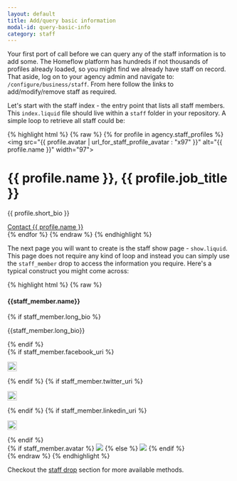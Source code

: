 ```yaml
---
layout: default
title: Add/query basic information
modal-id: query-basic-info
category: staff
---
```

Your first port of call before we can query any of the staff information is to add some. The Homeflow platform has hundreds if not thousands of profiles already loaded, so you might find we already have staff on record. That aside, log on to your agency admin and navigate to: ``/configure/business/staff``. From here follow the links to add/modify/remove staff as required.

Let's start with the staff index - the entry point that lists all staff members. This ``index.liquid`` file should live within a ``staff`` folder in your repository. A simple loop to retrieve all staff could be:

{% highlight html %}
{% raw %}
{% for profile in agency.staff_profiles %}
 <img src="{{ profile.avatar | url_for_staff_profile_avatar : "x97" }}" 
 alt="{{ profile.name }}" width="97">
 <div>
  <h1>{{ profile.name }}, {{ profile.job_title }}</h1>
  <p>{{ profile.short_bio }}</p>
  <a href="{{profile | url_for_staff_member}}">Contact {{ profile.name }}</a>
 </div>
{% endfor %}
{% endraw %}
{% endhighlight %}

The next page you will want to create is the staff show page - ``show.liquid``. This page does not require any kind of loop and instead you can simply use the ``staff_member`` drop to access the information you require. Here's a typical construct you might come across:

{% highlight html %}
{% raw %}
<div class="span6">
 <h4>{{staff_member.name}}</h4>
 {% if staff_member.long_bio %}
  <p>
   {{staff_member.long_bio}}
  </p>
 {% endif %}
 <div class="social">
  {% if staff_member.facebook_uri %}
   <p>
    <a href="{{ staff_member.facebook_uri }}">
     <img src="{{ "facebook_50x50.png" | theme_image_url }}" width="21" height="21">
    </a>
   </p>
  {% endif %}
  {% if staff_member.twitter_uri %}
   <p>
    <a href="{{ staff_member.twitter_uri }}">
     <img src="{{ "twitter_50x50.png" | theme_image_url }}" width="21" height="21">
    </a>
   </p>
  {% endif %}
  {% if staff_member.linkedin_uri %}
   <p>
    <a href="{{ staff_member.linkedin_uri }}">
     <img src="{{ "linkedin_50x50.png" | theme_image_url }}" width="21" height="21">
    </a>
   </p>
  {% endif %}
 </div>
</div>
<div class="span6">
 {% if staff_member.avatar %}
  <img src="{{ staff_member.avatar | url_for_staff_profile_avatar : "300x_" }}" /> 
 {% else %}
  <img src="{{ 'silhouette.png' | theme_image_url}}">
 {% endif %}
</div>
{% endraw %}
{% endhighlight %}

Checkout the [staff drop](/drops/#staff-member-drop) section for more available methods.
